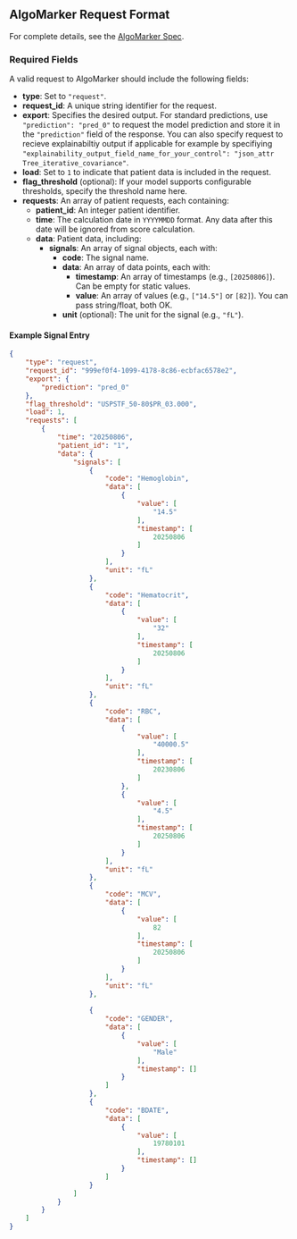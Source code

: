 ## AlgoMarker Request Format

For complete details, see the [AlgoMarker Spec](../../SharePoint_Documents/General/AlgoMarker/RDG-04-11-33%20AM%20Library%20SW%20Version%201.1%20Software%20Design%20Document%20-%20Rev%20D.docx).

### Required Fields

A valid request to AlgoMarker should include the following fields:

- **type**: Set to `"request"`.
- **request_id**: A unique string identifier for the request.
- **export**: Specifies the desired output. For standard predictions, use `"prediction": "pred_0"` to request the model prediction and store it in the `"prediction"` field of the response. You can also specify request to recieve explainabiltiy output if applicable for example by specifiying `"explainability_output_field_name_for_your_control": "json_attr Tree_iterative_covariance"`.
- **load**: Set to `1` to indicate that patient data is included in the request.
- **flag_threshold** (optional): If your model supports configurable thresholds, specify the threshold name here.
- **requests**: An array of patient requests, each containing:
    - **patient_id**: An integer patient identifier.
    - **time**: The calculation date in `YYYYMMDD` format. Any data after this date will be ignored from score calculation.
    - **data**: Patient data, including:
        - **signals**: An array of signal objects, each with:
            - **code**: The signal name.
            - **data**: An array of data points, each with:
                - **timestamp**: An array of timestamps (e.g., `[20250806]`). Can be empty for static values.
                - **value**: An array of values (e.g., `["14.5"]` or `[82]`). You can pass string/float, both OK.
            - **unit** (optional): The unit for the signal (e.g., `"fL"`).

#### Example Signal Entry
```json title="Example Signal Entry"
{
    "type": "request",
    "request_id": "999ef0f4-1099-4178-8c86-ecbfac6578e2",
    "export": {
        "prediction": "pred_0"
    },
    "flag_threshold": "USPSTF_50-80$PR_03.000",
    "load": 1,
    "requests": [
        {
            "time": "20250806",
            "patient_id": "1",
            "data": {
                "signals": [
                    {
                        "code": "Hemoglobin",
                        "data": [
                            {
                                "value": [
                                    "14.5"
                                ],
                                "timestamp": [
                                    20250806
                                ]
                            }
                        ],
                        "unit": "fL"
                    },
                    {
                        "code": "Hematocrit",
                        "data": [
                            {
                                "value": [
                                    "32"
                                ],
                                "timestamp": [
                                    20250806
                                ]
                            }
                        ],
                        "unit": "fL"
                    },
                    {
                        "code": "RBC",
                        "data": [
                            {
                                "value": [
                                    "40000.5"
                                ],
                                "timestamp": [
                                    20230806
                                ]
                            },
                            {
                                "value": [
                                    "4.5"
                                ],
                                "timestamp": [
                                    20250806
                                ]
                            }
                        ],
                        "unit": "fL"
                    },
                    {
                        "code": "MCV",
                        "data": [
                            {
                                "value": [
                                    82
                                ],
                                "timestamp": [
                                    20250806
                                ]
                            }
                        ],
                        "unit": "fL"
                    },
                    
                    {
                        "code": "GENDER",
                        "data": [
                            {
                                "value": [
                                    "Male"
                                ],
                                "timestamp": []
                            }
                        ]
                    },
                    {
                        "code": "BDATE",
                        "data": [
                            {
                                "value": [
                                    19780101
                                ],
                                "timestamp": []
                            }
                        ]
                    }
                ]
            }
        }
    ]
}
```